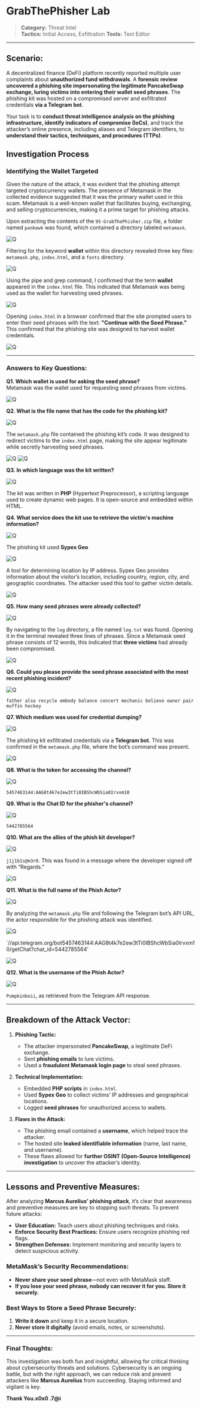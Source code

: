 # GrabThePhisher Lab

> **Category:** Threat Intel  
**Tactics:** Initial Access, Exfiltration 
**Tools:** Text Editor
---

## Scenario:
A decentralized finance (DeFi) platform recently reported multiple user complaints about **unauthorized fund withdrawals**. A **forensic review uncovered a phishing site impersonating the legitimate PancakeSwap exchange, luring victims into entering their wallet seed phrases**. The phishing kit was hosted on a compromised server and exfiltrated credentials **via a Telegram bot**.

Your task is to **conduct threat intelligence analysis on the phishing infrastructure, identify indicators of compromise (IoCs)**, and track the attacker’s online presence, including aliases and Telegram identifiers, to **understand their tactics, techniques, and procedures (TTPs)**.

## Investigation Process
### Identifying the Wallet Targeted
Given the nature of the attack, it was evident that the phishing attempt targeted cryptocurrency wallets. The presence of Metamask in the collected evidence suggested that it was the primary wallet used in this scam. Metamask is a well-known wallet that facilitates buying, exchanging, and selling cryptocurrencies, making it a prime target for phishing attacks.

Upon extracting the contents of the `95-GrabThePhisher.zip` file, a folder named `pankewk` was found, which contained a directory labeled `metamask`.

![Q](./Images/1.png)

Filtering for the keyword **wallet** within this directory revealed three key files: `metamask.php`, `index.html`, and a `fonts` directory. 

![Q](./Images/2.png)

Using the pipe and grep command, I confirmed that the term **wallet** appeared in the `index.html` file. This indicated that Metamask was being used as the wallet for harvesting seed phrases.

![Q](./Images/3.png)

Opening `index.html` in a browser confirmed that the site prompted users to enter their seed phrases with the text: **"Continue with the Seed Phrase."** This confirmed that the phishing site was designed to harvest wallet credentials.

![Q](./Images/4.png)

---

### Answers to Key Questions:
**Q1. Which wallet is used for asking the seed phrase?**  
Metamask was the wallet used for requesting seed phrases from victims.

![Q](./Images/q1.png)

**Q2. What is the file name that has the code for the phishing kit?**  

![Q](./Images/q2.png)

The `metamask.php` file contained the phishing kit’s code. It was designed to redirect victims to the `index.html` page, making the site appear legitimate while secretly harvesting seed phrases.

![Q](./Images/5.0.png)
![Q](./Images/5.png)

**Q3. In which language was the kit written?**  

![Q](./Images/q3.png)

The kit was written in **PHP** (Hypertext Preprocessor), a scripting language used to create dynamic web pages. It is open-source and embedded within HTML.

**Q4. What service does the kit use to retrieve the victim's machine information?**  

![Q](./Images/q4.png)

The phishing kit used **Sypex Geo**

![Q](./Images/6.0.png)

A tool for determining location by IP address. Sypex Geo provides information about the visitor’s location, including country, region, city, and geographic coordinates. The attacker used this tool to gather victim details.

![Q](./Images/6.png)

**Q5. How many seed phrases were already collected?**  

![Q](./Images/q5.png)

By navigating to the `log` directory, a file named `log.txt` was found. Opening it in the terminal revealed three lines of phrases. Since a Metamask seed phrase consists of 12 words, this indicated that **three victims** had already been compromised.

![Q](./Images/7.png)

**Q6. Could you please provide the seed phrase associated with the most recent phishing incident?**  

![Q](./Images/q6.png)

`father also recycle embody balance concert mechanic believe owner pair muffin hockey`

**Q7. Which medium was used for credential dumping?**  

![Q](./Images/q7.png)

The phishing kit exfiltrated credentials via a **Telegram bot**. This was confirmed in the `metamask.php` file, where the bot’s command was present.

![Q](./Images/8.png)

**Q8. What is the token for accessing the channel?** 

![Q](./Images/q8.png)

`5457463144:AAG8t4k7e2ew3tTi0IBShcWbSia0Irvxm10`

**Q9. What is the Chat ID for the phisher's channel?**  

![Q](./Images/q9.png)

`5442785564`

**Q10. What are the allies of the phish kit developer?**  

![Q](./Images/q10.png)

`j1j1b1s@m3r0`. This was found in a message where the developer signed off with “Regards.”

![Q](./Images/9.png)

**Q11. What is the full name of the Phish Actor?** 

![Q](./Images/q11.png)

By analyzing the `metamask.php` file and following the Telegram bot’s API URL, the actor responsible for the phishing attack was identified.

![Q](./Images/10.png)

`//api.telegram.org/bot5457463144:AAG8t4k7e2ew3tTi0IBShcWbSia0Irvxm10/getChat?chat_id=5442785564'

![Q](./Images/10.0.png)

**Q12. What is the username of the Phish Actor?**  

![Q](./Images/q12.png)

`Pumpkinboii`, as retrieved from the Telegram API response.

---

## Breakdown of the Attack Vector:
1. **Phishing Tactic:**
   - The attacker impersonated **PancakeSwap**, a legitimate DeFi exchange.
   - Sent **phishing emails** to lure victims.
   - Used a **fraudulent Metamask login page** to steal seed phrases.

2. **Technical Implementation:**
   - Embedded **PHP scripts** in `index.html`.
   - Used **Sypex Geo** to collect victims’ IP addresses and geographical locations.
   - Logged **seed phrases** for unauthorized access to wallets.

3. **Flaws in the Attack:**
   - The phishing email contained a **username**, which helped trace the attacker.
   - The hosted site **leaked identifiable information** (name, last name, and username).
   - These flaws allowed for **further OSINT (Open-Source Intelligence) investigation** to uncover the attacker’s identity.

--- 

## Lessons and Preventive Measures:
After analyzing **Marcus Aurelius’ phishing attack**, it’s clear that awareness and preventive measures are key to stopping such threats. To prevent future attacks:

- **User Education:** Teach users about phishing techniques and risks.
- **Enforce Security Best Practices:** Ensure users recognize phishing red flags.
- **Strengthen Defenses:** Implement monitoring and security layers to detect suspicious activity.

### MetaMask’s Security Recommendations:
- **Never share your seed phrase**—not even with MetaMask staff.
- **If you lose your seed phrase, nobody can recover it for you. Store it securely.**

### Best Ways to Store a Seed Phrase Securely:
1. **Write it down** and keep it in a secure location.
2. **Never store it digitally** (avoid emails, notes, or screenshots).

---

### Final Thoughts:
This investigation was both fun and insightful, allowing for critical thinking about cybersecurity threats and solutions. Cybersecurity is an ongoing battle, but with the right approach, we can reduce risk and prevent attackers like **Marcus Aurelius** from succeeding. Staying informed and vigilant is key.  

**Thank You.x0x0 .7@i**
